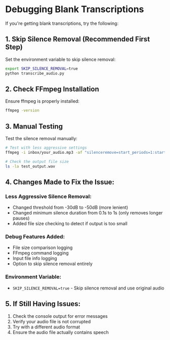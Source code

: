 # Debugging Blank Transcriptions

If you're getting blank transcriptions, try the following:

## 1. Skip Silence Removal (Recommended First Step)
Set the environment variable to skip silence removal:
```bash
export SKIP_SILENCE_REMOVAL=true
python transcribe_audio.py
```

## 2. Check FFmpeg Installation
Ensure ffmpeg is properly installed:
```bash
ffmpeg -version
```

## 3. Manual Testing
Test the silence removal manually:
```bash
# Test with less aggressive settings
ffmpeg -i inbox/your_audio.mp3 -af "silenceremove=start_periods=1:start_duration=1:start_threshold=-50dB:stop_periods=-1:stop_duration=1:stop_threshold=-50dB:detection=peak:window=0.05" -acodec pcm_s16le -ar 16000 test_output.wav

# Check the output file size
ls -la test_output.wav
```

## 4. Changes Made to Fix the Issue:

### Less Aggressive Silence Removal:
- Changed threshold from -30dB to -50dB (more lenient)
- Changed minimum silence duration from 0.1s to 1s (only removes longer pauses)
- Added file size checking to detect if output is too small

### Debug Features Added:
- File size comparison logging
- FFmpeg command logging
- Input file info logging
- Option to skip silence removal entirely

### Environment Variable:
- `SKIP_SILENCE_REMOVAL=true` - Skip silence removal and use original audio

## 5. If Still Having Issues:
1. Check the console output for error messages
2. Verify your audio file is not corrupted
3. Try with a different audio format
4. Ensure the audio file actually contains speech